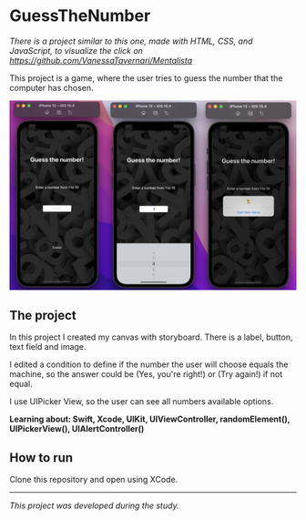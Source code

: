 # GuessTheNumber

*There is a project similar to this one, made with HTML, CSS, and JavaScript, to visualize the click on https://github.com/VanessaTavernari/Mentalista*

This project is a game, where the user tries to guess the number that the computer has chosen.

![ezcv logo](images/guessTheNumberScreenShot.png)

## The project

In this project I created my canvas with storyboard. There is a label, button, text field and image.

I edited a condition to define if the number the user will choose equals the machine, so the answer could be (Yes, you're right!) or (Try again!) if not equal.

I use UIPicker View, so the user can see all numbers available options.

**Learning about: Swift, Xcode, UIKit, UIViewController, randomElement(), UIPickerView(), UIAlertController()**

## How to run
Clone this repository and open using XCode.

---
*This project was developed during the study.*

